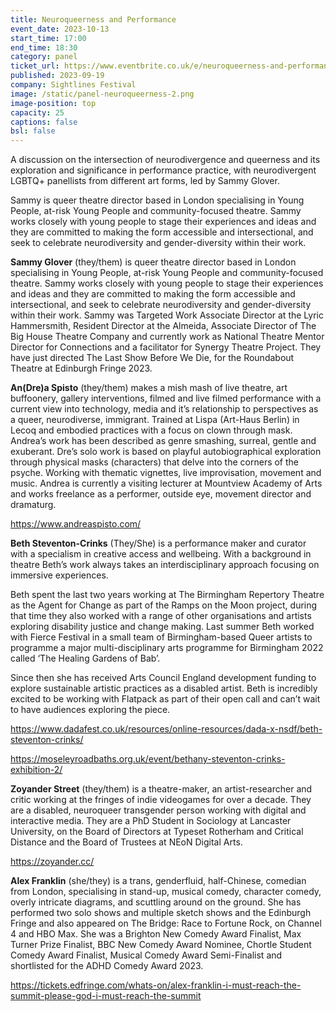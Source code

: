 ```yaml
---
title: Neuroqueerness and Performance
event_date: 2023-10-13
start_time: 17:00
end_time: 18:30
category: panel
ticket_url: https://www.eventbrite.co.uk/e/neuroqueerness-and-performance-tickets-720877663497
published: 2023-09-19
company: Sightlines Festival
image: /static/panel-neuroqueerness-2.png
image-position: top
capacity: 25
captions: false
bsl: false
---
```

A discussion on the intersection of neurodivergence and queerness and its exploration and significance in performance practice, with neurodivergent LGBTQ+ panellists from different art forms, led by Sammy Glover.

Sammy is queer theatre director based in London specialising in Young People, at-risk Young People and community-focused theatre. Sammy works closely with young people to stage their experiences and ideas and they are committed to making the form accessible and intersectional, and seek to celebrate neurodiversity and gender-diversity within their work.

**Sammy Glover** (they/them) is queer theatre director based in London specialising in Young People, at-risk Young People and community-focused theatre. Sammy works closely with young people to stage their experiences and ideas and they are committed to making the form accessible and intersectional, and seek to celebrate neurodiversity and gender-diversity within their work. Sammy was Targeted Work Associate Director at the Lyric Hammersmith, Resident Director at the Almeida, Associate Director of The Big House Theatre Company and currently work as National Theatre Mentor Director for Connections and a facilitator for Synergy Theatre Project. They have just directed The Last Show Before We Die, for the Roundabout Theatre at Edinburgh Fringe 2023. 

**An(Dre)a Spisto** (they/them) makes a mish mash of live theatre, art buffoonery, gallery interventions, filmed and live filmed performance with a current view into technology, media and it’s relationship to perspectives as a queer, neurodiverse, immigrant. Trained at Lispa (Art-Haus Berlin) in Lecoq and embodied practices with a focus on clown through mask. Andrea’s work has been described as genre smashing, surreal, gentle and exuberant. Dre’s solo work is based on playful autobiographical exploration through physical masks (characters) that delve into the corners of the psyche. Working with thematic vignettes, live improvisation, movement and music. Andrea is currently a visiting lecturer at Mountview Academy of Arts and works freelance as a performer, outside eye, movement director and dramaturg.  

<https://www.andreaspisto.com/>

**Beth Steventon-Crinks** (They/She) is a performance maker and curator with a specialism in creative access and wellbeing. With a background in theatre Beth’s work always takes an interdisciplinary approach focusing on immersive experiences.

Beth spent the last two years working at The Birmingham Repertory Theatre as the Agent for Change as part of the Ramps on the Moon project, during that time they also worked with a range of other organisations and artists exploring disability justice and change making. Last summer Beth worked with Fierce Festival in a small team of Birmingham-based Queer artists to programme a major multi-disciplinary arts programme for Birmingham 2022 called ‘The Healing Gardens of Bab’.

Since then she has received Arts Council England development funding to explore sustainable artistic practices as a disabled artist. Beth is incredibly excited to be working with Flatpack as part of their open call and can’t wait to have audiences exploring the piece.

<https://www.dadafest.co.uk/resources/online-resources/dada-x-nsdf/beth-steventon-crinks/>

<https://moseleyroadbaths.org.uk/event/bethany-steventon-crinks-exhibition-2/>

**Zoyander Street** (they/them) is a theatre-maker, an artist-researcher and critic working at the fringes of indie videogames for over a decade. They are a disabled, neuroqueer transgender person working with digital and interactive media. They are a PhD Student in Sociology at Lancaster University, on the Board of Directors at Typeset Rotherham and Critical Distance and the Board of Trustees at NEoN Digital Arts.

https://zoyander.cc/

**Alex Franklin** (she/they) is a trans, genderfluid, half-Chinese, comedian from London, specialising in stand-up, musical comedy, character comedy, overly intricate diagrams, and scuttling around on the ground. She has performed two solo shows and multiple sketch shows and the Edinburgh Fringe and also appeared on The Bridge: Race to Fortune Rock, on Channel 4 and HBO Max. She was a Brighton New Comedy Award Finalist, Max Turner Prize Finalist, BBC New Comedy Award Nominee, Chortle Student Comedy Award Finalist, Musical Comedy Award Semi-Finalist and  shortlisted for the ADHD Comedy Award 2023.

<https://tickets.edfringe.com/whats-on/alex-franklin-i-must-reach-the-summit-please-god-i-must-reach-the-summit>